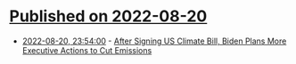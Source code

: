 # [Published on 2022-08-20](index.md)

* [2022-08-20, 23:54:00](https://yro.slashdot.org/story/22/08/20/0518242/after-signing-us-climate-bill-biden-plans-more-executive-actions-to-cut-emissions?utm_source=rss1.0mainlinkanon&utm_medium=feed) - [After Signing US Climate Bill, Biden Plans More Executive Actions to Cut Emissions](https://yro.slashdot.org/story/22/08/20/0518242/after-signing-us-climate-bill-biden-plans-more-executive-actions-to-cut-emissions?utm_source=rss1.0mainlinkanon&utm_medium=feed)
